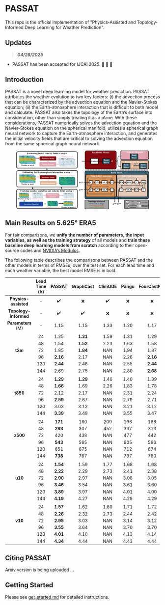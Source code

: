 # PASSAT
This repo is the official implementation of "Physics-Assisted and Topology-Informed Deep Learning for Weather Prediction".

## Updates
> ***04/28/2025*** 

* PASSAT has been accepted for IJCAI 2025. :tada: :tada: :tada: 

## Introduction
PASSAT is a novel deep learning model for weather prediction. PASSAT attributes the weather evolution to two key factors: (i) the advection process that can be characterized by the advection equation and the
Navier-Stokes equation; (ii) the Earth-atmosphere interaction that is difficult to both model and calculate. PASSAT also takes the topology of the Earth’s surface into consideration, other than simply treating it as a plane. With these considerations, PASSAT numerically solves the advection equation and the Navier-Stokes equation on the spherical manifold, utilizes a spherical graph neural network to capture the Earth-atmosphere interaction, and generates the initial velocity fields that are critical to solving the advection equation from the same spherical graph neural network.

<div align="center">
<img src="figures/overview.jpg" width="40%"> <img src="figures/gnn.jpg" width="45%">
</div>

## Main Results on 5.625° ERA5
For fair comparisons, we **unify the number of parameters, the input variables, as well as the training strategy** of all models and **train these baseline deep learning models from scratch** according to their open-source codes and [NVIDIA’s Modulus](https://github.com/NVIDIA/physicsnemo/tree/main).

The following table describes the comparisons between PASSAT and the other models in terms of RMSEs, over the test set. For each lead time and each weather variable, the best model RMSE is in bold.
  
|  | **Lead Time (h)** | **PASSAT** | **GraphCast** | **ClimODE** | **Pangu** | **FourCastNet** | **SFNO** | **IFS T42** | **IFS T63** | 
| :---: | :---: | :---: | :---: | :---: | :---: | :---: | :---: | :---: | :---: | 
| **Physics-assisted** | - | :heavy_check_mark: | :x: | :heavy_check_mark: | :x: | :x: | :x: | - | - |
| **Topology-informed** | - | :heavy_check_mark: | :heavy_check_mark: | :x: | :x: | :x: | :x: | - | - |
| **Parameters** (M) | - | 1.15 | 1.15 | 1.33 | 1.20 | 1.17 | 1.15 | - | - |
|  |  |  |  | |  |  | |  |  | 
| | 24 | 1.25 | ****1.21**** | 1.59 | 1.31 | 1.29 | 1.43 | - | - |
| | 48 | 1.54 | ****1.52**** | 2.23 | 1.63 | 1.58 | 1.75 | - | - |
| **t2m** | 72 | 1.85 | **1.84** | NAN | 1.94 | 1.87 | 2.02 | 3.21 | 2.04 |
| | 96 | **2.16** | 2.17 | NAN | 2.26 | **2.16** | 2.30 | - | - |
| | 120 | **2.44** | 2.48 | NAN | 2.55 | **2.44** | 2.55 | 3.69 | **2.44** |
| | 144 | 2.69 | 2.75 | NAN | 2.80 | **2.68** | 2.76 | - | - |
|  |  |  |  | |  |  | |  |  | 
| | 24 | **1.29** | **1.29** | 1.46 | 1.40 | 1.39 | 1.51 | - | - | 
| | 48 | **1.66** | 1.69 | 2.26 | 1.83 | 1.78 | 1.91 | - | - |
| **t850** | 72 | 2.12 | 2.17 | NAN | 2.31 | 2.24 | 2.37 | 3.09 | **1.85** |
| | 96 | **2.59** | 2.67 | NAN | 2.79 | 2.71 | 2.84 | - | - |
| | 120 | 3.03 | 3.12 | NAN | 3.21 | 3.12 | 3.25 | 3.83 | **2.52** |
| | 144 | **3.39** | 3.49 | NAN | 3.55 | 3.47 | 3.59 | - | - |
|  |  |  |  | |  |  | |  |  | 
| | 24 | **171** | 180 | 209 | 196 | 188 | 205 | - | - |
| | 48 | **293** | 307 | 452 | 337 | 313 | 342 | - | - |
| **z500** | 72 | 420 | 438 | NAN | 477 | 442 | 478 | 489 | **268** |
| | 96 | **543** | 565 | NAN | 605 | 566 | 607 | - | - |
| | 120 | 651 | 675 | NAN | 712 | 674 | 718 | 743 | **463** |
| | 144 | **738** | 767 | NAN | 797 | 760 | 807 | - | - |
|  |  |  |  | |  |  | |  |  | 
| | 24 | **1.54** | 1.59 | 1.77 | 1.68 | 1.68 | 1.83 | - | - |
| | 48 | **2.22** | 2.29 | 2.73 | 2.41 | 2.38 | 2.50 | - | - |
| **u10** | 72 | **2.90** | 2.97 | NAN | 3.08 | 3.05 | 3.18 | - | - |
| | 96 | **3.46** | 3.54 | NAN | 3.61 | 3.60 | 3.73 | - | - |
| | 120 | **3.89** | 3.97 | NAN | 4.01 | 4.00 | 4.13 | - | - |
| | 144 | **4.19** | 4.27 | NAN | 4.29 | 4.29 | 4.41 | - | - |
|  |  |  |  | |  |  | |  |  | 
| | 24 | **1.57** | 1.62 | 1.80 | 1.71 | 1.72 | 1.86 | - | - |
| | 48 | **2.26** | 2.32 | 2.73 | 2.44 | 2.42 | 2.53 | - | - |
| **v10** | 72 | **2.95** | 3.03 | NAN | 3.14 | 3.12 | 3.24 | - | - |
| | 96 | **3.55** | 3.64 | NAN | 3.70 | 3.70 | 3.83 | - | - |
| | 120 | **4.01** | 4.10 | NAN | 4.13 | 4.14 | 4.27 | - | - |
| | 144 | **4.34** | 4.44 | NAN | 4.43 | 4.44 | 4.57 | - | - |

## Citing PASSAT
Arxiv version is being uploaded ...

## Getting Started

Please see [get_started.md](get_started.md) for detailed instructions.
